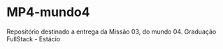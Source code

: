 # MP4-mundo4
Repositório destinado a entrega da Missão 03, do mundo 04. Graduação FullStack - Estácio

